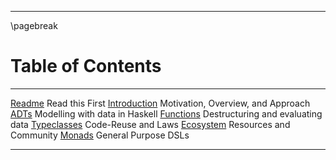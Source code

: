 ----

\pagebreak

# Table of Contents

------------------------------------------  ----------------------------------
[Readme](#melbourne-haskell-workshop-2013)  Read this First
[Introduction](#introduction)               Motivation, Overview, and Approach
[ADTs](#adts)                               Modelling with data in Haskell
[Functions](#functions)                     Destructuring and evaluating data
[Typeclasses](#typeclasses)                 Code-Reuse and Laws
[Ecosystem](#ecosystem)                     Resources and Community
[Monads](#monads)                           General Purpose DSLs
------------------------------------------  ----------------------------------
